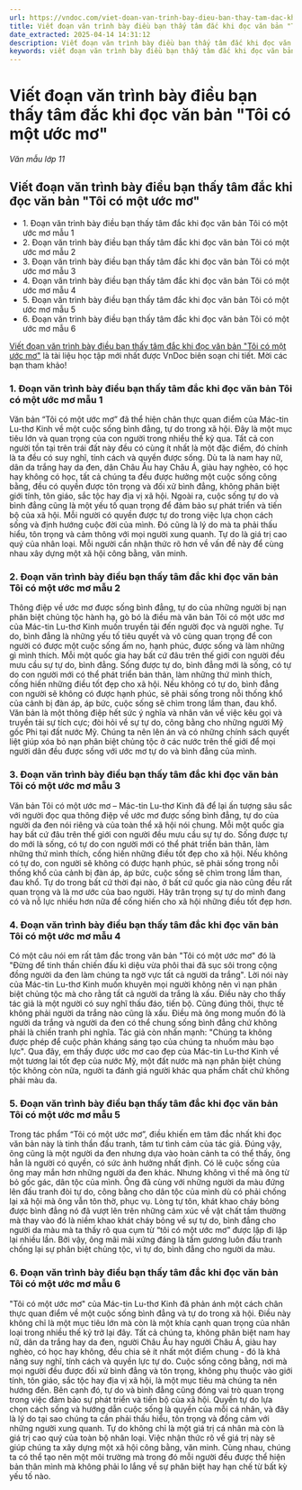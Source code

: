```yaml
---
url: https://vndoc.com/viet-doan-van-trinh-bay-dieu-ban-thay-tam-dac-khi-doc-van-ban-toi-co-mot-uoc-mo-300271
title: Viết đoạn văn trình bày điều bạn thấy tâm đắc khi đọc văn bản "Tôi có một ước mơ" - Văn mẫu lớp 11 - VnDoc.com
date_extracted: 2025-04-14 14:31:12
description: Viết đoạn văn trình bày điều bạn thấy tâm đắc khi đọc văn bản "Tôi có một ước mơ" là tài liệu học tập mới nhất được VnDoc biên soạn chi tiết
keywords: viết đoạn văn trình bày điều bạn thấy tâm đắc khi đọc văn bản tôi có một ước mơ,trình bày điều bạn thấy tâm đắc khi đọc văn bản tôi có một ước mơ,nghị luận tôi có một ước mơ,cảm nhận về điều bạn thấy tâm đắc khi đọc văn bản tôi có một ước mơ,suy nghĩ về văn bản tôi có một ước mơ,thông điệp từ văn bản tôi có một ước mơ
---
```


# Viết đoạn văn trình bày điều bạn thấy tâm đắc khi đọc văn bản "Tôi có một ước mơ"
_Văn mẫu lớp 11_
## Viết đoạn văn trình bày điều bạn thấy tâm đắc khi đọc văn bản "Tôi có một ước mơ"
  * 1\. Đoạn văn trình bày điều bạn thấy tâm đắc khi đọc văn bản Tôi có một ước mơ mẫu 1
  * 2\. Đoạn văn trình bày điều bạn thấy tâm đắc khi đọc văn bản Tôi có một ước mơ mẫu 2
  * 3\. Đoạn văn trình bày điều bạn thấy tâm đắc khi đọc văn bản Tôi có một ước mơ mẫu 3
  * 4\. Đoạn văn trình bày điều bạn thấy tâm đắc khi đọc văn bản Tôi có một ước mơ mẫu 4
  * 5\. Đoạn văn trình bày điều bạn thấy tâm đắc khi đọc văn bản Tôi có một ước mơ mẫu 5
  * 6\. Đoạn văn trình bày điều bạn thấy tâm đắc khi đọc văn bản Tôi có một ước mơ mẫu 6

[Viết đoạn văn trình bày điều bạn thấy tâm đắc khi đọc văn bản "Tôi có một ước mơ"](<https://vndoc.com/viet-doan-van-trinh-bay-dieu-ban-thay-tam-dac-khi-doc-van-ban-toi-co-mot-uoc-mo-300271>) là tài liệu học tập mới nhất được VnDoc biên soạn chi tiết. Mời các bạn tham khảo\!
### 1\. Đoạn văn trình bày điều bạn thấy tâm đắc khi đọc văn bản Tôi có một ước mơ mẫu 1
Văn bản “Tôi có một ước mơ” đã thể hiện chân thực quan điểm của Mác-tin Lu-thơ Kinh về một cuộc sống bình đẳng, tự do trong xã hội. Đây là một mục tiêu lớn và quan trọng của con người trong nhiều thế kỷ qua. Tất cả con người tồn tại trên trái đất này đều có cùng ít nhất là một đặc điểm, đó chính là ta đều có suy nghĩ, tính cách và quyền được sống. Dù ta là nam hay nữ, dân da trắng hay da đen, dân Châu Âu hay Châu Á, giàu hay nghèo, có học hay không có học, tất cả chúng ta đều được hưởng một cuộc sống công bằng, đều có quyền được tôn trọng và đối xử bình đẳng, không phân biệt giới tính, tôn giáo, sắc tộc hay địa vị xã hội. Ngoài ra, cuộc sống tự do và bình đẳng cũng là một yếu tố quan trọng để đảm bảo sự phát triển và tiến bộ của xã hội. Mỗi người có quyền được tự do trong việc lựa chọn cách sống và định hướng cuộc đời của mình. Đó cũng là lý do mà ta phải thấu hiểu, tôn trọng và cảm thông với mọi người xung quanh. Tự do là giá trị cao quý của nhân loại. Mỗi người cần nhận thức rõ hơn về vấn đề này để cùng nhau xây dựng một xã hội công bằng, văn minh.
### 2\. Đoạn văn trình bày điều bạn thấy tâm đắc khi đọc văn bản Tôi có một ước mơ mẫu 2
Thông điệp về ước mơ được sống bình đẳng, tự do của những người bị nạn phân biệt chủng tộc hành hạ, gò bó là điều mà văn bản Tôi có một ước mơ của Mác-tin Lu-thơ Kinh muốn truyền tải đến người đọc và người nghe. Tự do, bình đẳng là những yếu tố tiêu quyết và vô cùng quan trọng để con người có được một cuộc sống ấm no, hạnh phúc, được sống và làm những gì mình thích. Mỗi một quốc gia hay bất cứ đâu trên thế giới con người đều mưu cầu sự tự do, bình đẳng. Sống được tự do, bình đẳng mới là sống, có tự do con người mới có thể phát triển bản thân, làm những thứ mình thích, cống hiến những điều tốt đẹp cho xã hội. Nếu không có tự do, bình đẳng con người sẽ không có được hạnh phúc, sẽ phải sống trong nỗi thống khổ của cảnh bị đàn áp, áp bức, cuộc sống sẽ chìm trong lầm than, đau khổ. Văn bản là một thông điệp hết sức ý nghĩa và nhân văn về việc kêu gọi và truyền tải sự tích cực; đòi hỏi về sự tự do, công bằng cho những người Mỹ gốc Phi tại đất nước Mỹ. Chúng ta nên lên án và có những chính sách quyết liệt giúp xóa bỏ nạn phân biệt chủng tộc ở các nước trên thế giới để mọi người dân đều được sống với ước mơ tự do và bình đẳng của mình.
### 3\. Đoạn văn trình bày điều bạn thấy tâm đắc khi đọc văn bản Tôi có một ước mơ mẫu 3
Văn bản Tôi có một ước mơ – Mác-tin Lu-thơ Kinh đã để lại ấn tượng sâu sắc với người đọc qua thông điệp về ước mơ được sống bình đẳng, tự do của người da đen nói riêng và của toàn thể xã hội nói chung. Mỗi một quốc gia hay bất cứ đâu trên thế giới con người đều mưu cầu sự tự do. Sống được tự do mới là sống, có tự do con người mới có thể phát triển bản thân, làm những thứ mình thích, cống hiến những điều tốt đẹp cho xã hội. Nếu không có tự do, con người sẽ không có được hạnh phúc, sẽ phải sống trong nỗi thống khổ của cảnh bị đàn áp, áp bức, cuộc sống sẽ chìm trong lầm than, đau khổ. Tự do trong bất cứ thời đại nào, ở bất cứ quốc gia nào cũng đều rất quan trọng và là mơ ước của bao người. Hãy trân trọng sự tự do mình đang có và nỗ lực nhiều hơn nữa để cống hiến cho xã hội những điều tốt đẹp hơn.
### 4\. Đoạn văn trình bày điều bạn thấy tâm đắc khi đọc văn bản Tôi có một ước mơ mẫu 4
Có một câu nói em rất tâm đắc trong văn bản "Tôi có một ước mơ" đó là "Đừng để tinh thần chiến đấu kì diệu vừa phôi thai đã sục sôi trong cộng đồng người da đen làm chúng ta ngờ vực tất cả người da trắng". Lời nói này của Mác-tin Lu-thơ Kinh muốn khuyên mọi người không nên vì nạn phân biệt chủng tộc mà cho rằng tất cả người da trắng là xấu. Điều này cho thấy tác giả là một người có suy nghĩ thấu đáo, tiến bộ. Cũng đúng thôi, thực tế không phải người da trắng nào cũng là xấu. Điều mà ông mong muốn đó là người da trắng và người da đen có thể chung sống bình đẳng chứ không phải là chiến tranh phi nghĩa. Tác giả còn nhấn mạnh: "Chúng ta không được phép để cuộc phản kháng sáng tạo của chúng ta nhuốm màu bạo lực". Qua đây, em thấy được ước mơ cao đẹp của Mác-tin Lu-thơ Kinh về một tương lai tốt đẹp của nước Mỹ, một đất nước mà nạn phân biệt chủng tộc không còn nữa, người ta đánh giá người khác qua phẩm chất chứ không phải màu da.
### 5\. Đoạn văn trình bày điều bạn thấy tâm đắc khi đọc văn bản Tôi có một ước mơ mẫu 5
Trong tác phẩm “Tôi có một ước mơ”, điều khiến em tâm đắc nhất khi đọc văn bản này là tinh thần đấu tranh, tâm tư tình cảm của tác giả. Đúng vậy, ông cũng là một người da đen nhưng dựa vào hoàn cảnh ta có thể thấy, ông hẳn là người có quyền, có sức ảnh hưởng nhất định. Có lẽ cuộc sống của ông may mắn hơn những người da đen khác. Nhưng không vì thế mà ông từ bỏ gốc gác, dân tộc của mình. Ông đã cùng với những người da màu đứng lên đấu tranh đòi tự do, công bằng cho dân tộc của mình dù có phải chống lại xã hội mà ông vẫn tôn thờ, phục vụ. Lòng tự tôn, khát khao cháy bỏng được bình đẳng nó đã vượt lên trên những cảm xúc về vật chất tầm thường mà thay vào đó là niềm khao khát cháy bỏng về sự tự do, bình đẳng cho người da màu mà ta thấy rõ qua cụm từ “tôi có một ước mơ” được lặp đi lặp lại nhiều lần. Bởi vậy, ông mãi mãi xứng đáng là tấm gương luôn đấu tranh chống lại sự phân biệt chủng tộc, vì tự do, bình đẳng cho người da màu.
### 6\. Đoạn văn trình bày điều bạn thấy tâm đắc khi đọc văn bản Tôi có một ước mơ mẫu 6
"Tôi có một ước mơ" của Mác-tin Lu-thơ Kinh đã phản ánh một cách chân thực quan điểm về một cuộc sống bình đẳng và tự do trong xã hội. Điều này không chỉ là một mục tiêu lớn mà còn là một khía cạnh quan trọng của nhân loại trong nhiều thế kỷ trở lại đây. Tất cả chúng ta, không phân biệt nam hay nữ, dân da trắng hay da đen, người Châu Âu hay người Châu Á, giàu hay nghèo, có học hay không, đều chia sẻ ít nhất một điểm chung - đó là khả năng suy nghĩ, tính cách và quyền lực tự do. Cuộc sống công bằng, nơi mà mọi người đều được đối xử bình đẳng và tôn trọng, không phụ thuộc vào giới tính, tôn giáo, sắc tộc hay địa vị xã hội, là một mục tiêu mà chúng ta nên hướng đến. Bên cạnh đó, tự do và bình đẳng cũng đóng vai trò quan trọng trong việc đảm bảo sự phát triển và tiến bộ của xã hội. Quyền tự do lựa chọn cách sống và hướng dẫn cuộc sống là quyền của mỗi cá nhân, và đây là lý do tại sao chúng ta cần phải thấu hiểu, tôn trọng và đồng cảm với những người xung quanh. Tự do không chỉ là một giá trị cá nhân mà còn là giá trị cao quý của toàn bộ nhân loại. Việc nhận thức rõ về giá trị này sẽ giúp chúng ta xây dựng một xã hội công bằng, văn minh. Cùng nhau, chúng ta có thể tạo nên một môi trường mà trong đó mỗi người đều được thể hiện bản thân mình mà không phải lo lắng về sự phân biệt hay hạn chế từ bất kỳ yếu tố nào.
